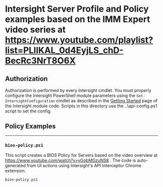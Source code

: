 # Intersight Server Profile and Policy examples based on the IMM Expert video series at https://www.youtube.com/playlist?list=PLIlKAL_0d4EyjLS_chD-BecRc3NrT8O6X

## Authorization

Authorization is performed by every Intersight cmdlet. You must properly configure the Intersight PowerShell module parameters using the `Set-IntersightConfiguration` cmdlet as described in the [Getting Started](https://github.com/CiscoDevNet/intersight-powershell/blob/master/GettingStarted.md) page of the Intersight module code.  Scripts in this directory use the ..\api-config.ps1 script to set the config.

## Policy Examples

---

### `bios-policy.ps1`

This script creates a BIOS Policy for Servers based on the video overview at https://www.youtube.com/watch?v=yGobMGzuNS8 .  The code is auto-generated from UI actions using Intersight's API Interceptor Chrome extension.

```powershell
bios-policy.ps1
```
